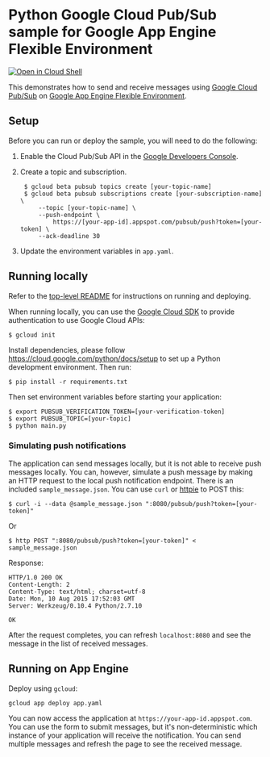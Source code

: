 # Python Google Cloud Pub/Sub sample for Google App Engine Flexible Environment

[![Open in Cloud Shell][shell_img]][shell_link]

[shell_img]: http://gstatic.com/cloudssh/images/open-btn.png
[shell_link]: https://console.cloud.google.com/cloudshell/open?git_repo=https://github.com/GoogleCloudPlatform/python-docs-samples&page=editor&open_in_editor=appengine/flexible/pubsub/README.md

This demonstrates how to send and receive messages using [Google Cloud Pub/Sub](https://cloud.google.com/pubsub) on [Google App Engine Flexible Environment](https://cloud.google.com/appengine).

## Setup

Before you can run or deploy the sample, you will need to do the following:

1. Enable the Cloud Pub/Sub API in the [Google Developers Console](https://console.developers.google.com/project/_/apiui/apiview/pubsub/overview).

2. Create a topic and subscription.

        $ gcloud beta pubsub topics create [your-topic-name]
        $ gcloud beta pubsub subscriptions create [your-subscription-name] \
            --topic [your-topic-name] \
            --push-endpoint \
                https://[your-app-id].appspot.com/pubsub/push?token=[your-token] \
            --ack-deadline 30

3. Update the environment variables in ``app.yaml``.

## Running locally

Refer to the [top-level README](../README.md) for instructions on running and deploying.

When running locally, you can use the [Google Cloud SDK](https://cloud.google.com/sdk) to provide authentication to use Google Cloud APIs:

    $ gcloud init

Install dependencies, please follow https://cloud.google.com/python/docs/setup
to set up a Python development environment. Then run:

    $ pip install -r requirements.txt

Then set environment variables before starting your application:

    $ export PUBSUB_VERIFICATION_TOKEN=[your-verification-token]
    $ export PUBSUB_TOPIC=[your-topic]
    $ python main.py

### Simulating push notifications

The application can send messages locally, but it is not able to receive push messages locally. You can, however, simulate a push message by making an HTTP request to the local push notification endpoint. There is an included ``sample_message.json``. You can use
``curl`` or [httpie](https://github.com/jkbrzt/httpie) to POST this:

    $ curl -i --data @sample_message.json ":8080/pubsub/push?token=[your-token]"

Or

    $ http POST ":8080/pubsub/push?token=[your-token]" < sample_message.json

Response:

    HTTP/1.0 200 OK
    Content-Length: 2
    Content-Type: text/html; charset=utf-8
    Date: Mon, 10 Aug 2015 17:52:03 GMT
    Server: Werkzeug/0.10.4 Python/2.7.10

    OK

After the request completes, you can refresh ``localhost:8080`` and see the message in the list of received messages.

## Running on App Engine

Deploy using `gcloud`:

    gcloud app deploy app.yaml

You can now access the application at `https://your-app-id.appspot.com`. You can use the form to submit messages, but it's non-deterministic which instance of your application will receive the notification. You can send multiple messages and refresh the page to see the received message.
